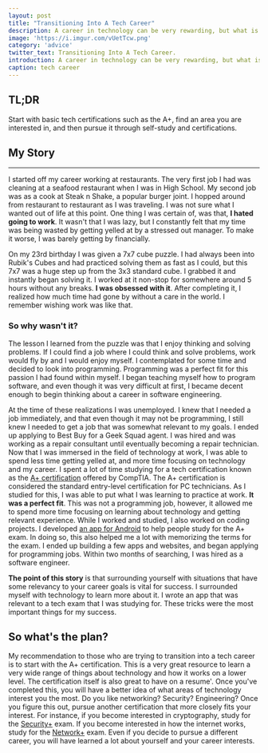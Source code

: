 ```yaml
---
layout: post
title: "Transitioning Into A Tech Career"
description: A career in technology can be very rewarding, but what is the best path?
image: 'https://i.imgur.com/vUetTcw.png'
category: 'advice'
twitter_text: Transitioning Into A Tech Career.
introduction: A career in technology can be very rewarding, but what is the best path?
caption: tech career
---
```


## TL;DR
Start with basic tech certifications such as the A+, find an area you are interested in, and then pursue it through self-study and certifications.

## My Story
---
I started off my career working at restaurants. The very first job I had was cleaning at a seafood restaurant when I was in High School. My second job was as a cook at Steak n Shake, a popular burger joint. I hopped around from restaurant to restaurant as I was traveling. I was not sure what I wanted out of life at this point. One thing I was certain of, was that, **I hated going to work**. It wasn't that I was lazy, but I constantly felt that my time was being wasted by getting yelled at by a stressed out manager. To make it worse, I was barely getting by financially.

On my 23rd birthday I was given a 7x7 cube puzzle. I had always been into Rubik's Cubes and had practiced solving them as fast as I could, but this 7x7 was a huge step up from the 3x3 standard cube. I grabbed it and instantly began solving it. I worked at it non-stop for somewhere around 5 hours without any breaks. **I was obsessed with it**. After completing it, I realized how much time had gone by without a care in the world. I remember wishing work was like that. 

<script async src="//pagead2.googlesyndication.com/pagead/js/adsbygoogle.js"></script>
<ins class="adsbygoogle"
     style="display:block; text-align:center;"
     data-ad-layout="in-article"
     data-ad-format="fluid"
     data-ad-client="ca-pub-6360281499219376"
     data-ad-slot="4659206680"></ins>
<script>
     (adsbygoogle = window.adsbygoogle || []).push({});
</script>

### **So why wasn't it?**

The lesson I learned from the puzzle was that I enjoy thinking and solving problems. If I could find a job where I could think and solve problems, work would fly by and I would enjoy myself. I contemplated for some time and decided to look into programming. Programming was a perfect fit for this passion I had found within myself. I began teaching myself how to program software, and even though it was very difficult at first, I became decent enough to begin thinking about a career in software engineering.

At the time of these realizations I was unemployed. I knew that I needed a job immediately, and that even though it may not be programming, I still knew I needed to get a job that was somewhat relevant to my goals. I ended up applying to Best Buy for a Geek Squad agent. I was hired and was working as a repair consultant until eventually becoming a repair technician. Now that I was immersed in the field of technology at work, I was able to spend less time getting yelled at, and more time focusing on technology and my career. I spent a lot of time studying for a tech certification known as the [A+ certification](https://certification.comptia.org/certifications/a) offered by CompTIA. The A+ certification is considered the standard entry-level certification for PC technicians. As I studied for this, I was able to put what I was learning to practice at work. **It was a perfect fit**. This was not a programming job, however, it allowed me to spend more time focusing on learning about technology and getting relevant experience. While I worked  and studied, I also worked on coding projects. I developed [an app for Android](https://play.google.com/store/apps/details?id=com.freeparking.zack.a_plus_practice&hl=en) to help people study for the A+ exam. In doing so, this also helped me a lot with memorizing the terms for the exam. I ended up building a few apps and websites, and began applying for programming jobs. Within two months of searching, I was hired as a software engineer. 

**The point of this story** is that surrounding yourself with situations that have some relevancy to your career goals is vital for success. I surrounded myself with technology to learn more about it. I wrote an app that was relevant to a tech exam that I was studying for. These tricks were the most important things for my success.

## **So what's the plan?**

My recommendation to those who are trying to transition into a tech career is to start with the A+ certification. This is a very great resource to learn a very wide range of things about technology and how it works on a lower level. The certification itself is also great to have on a resume'. Once you've completed this, you will have a better idea of what areas of technology interest you the most. Do you like networking? Security? Engineering? Once you figure this out, pursue another certification that more closely fits your interest. For instance, if you become interested in cryptography, study for the [Security+](https://certification.comptia.org/certifications/security) exam. If you become interested in how the internet works, study for the [Network+](https://certification.comptia.org/certifications/network) exam. Even if you decide to pursue a different career, you will have learned a lot about yourself and your career interests.